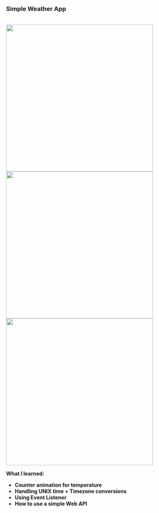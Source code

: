 <h3> Simple Weather App </h3>
<br>

<div class="photos">
  <img src="https://i.imgur.com/HorM5iD.png" height="400">
  <img src="https://i.imgur.com/9LoiDbY.png" height="400">
  <img src="https://i.imgur.com/k2aersM.png" height="400">
</div>

<p><b>What I learned: </p>
<ul>
  <li>Counter animation for temperature</li>
  <li>Handling UNIX time + Timezone conversions</li>
  <li>Using Event Listener</li>
  <li>How to use a simple Web API</li>
</ul>
